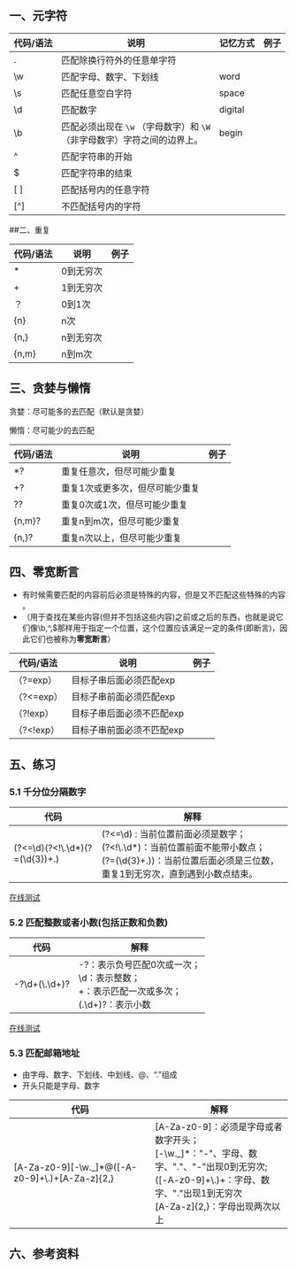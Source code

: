 ## 一、元字符

| 代码/语法 | 说明                                                         | 记忆方式 | 例子 |
| --------- | ------------------------------------------------------------ | -------- | ---- |
| .         | 匹配除换行符外的任意单字符                                   |          |      |
| \w        | 匹配字母、数字、下划线                                       | word     |      |
| \s        | 匹配任意空白字符                                             | space    |      |
| \d        | 匹配数字                                                     | digital  |      |
| \b        | 匹配必须出现在 `\w` （字母数字）和 `\W` <br />（非字母数字）字符之间的边界上。 | begin    |      |
| ^         | 匹配字符串的开始                                             |          |      |
| $         | 匹配字符串的结束                                             |          |      |
| [ ]       | 匹配括号内的任意字符                                         |          |      |
| [^]       | 不匹配括号内的字符                                           |          |      |

##二、重复

|代码/语法|说明|例子|
|-----|-----------------------------------------|-----|
|*|0到无穷次||
|+|1到无穷次||
|？|0到1次||
|{n}|n次||
|{n,}|n到无穷次||
|{n,m}|n到m次||

## 三、贪婪与懒惰

贪婪：尽可能多的去匹配（默认是贪婪）

懒惰：尽可能少的去匹配

| 代码/语法 | 说明                            | 例子 |
| --------- | ------------------------------- | ---- |
| *?        | 重复任意次，但尽可能少重复      |      |
| +?        | 重复1次或更多次，但尽可能少重复 |      |
| ??        | 重复0次或1次，但尽可能少重复    |      |
| {n,m}?    | 重复n到m次，但尽可能少重复      |      |
| {n,}?     | 重复n次以上，但尽可能少重复     |      |

## 四、零宽断言

- 有时候需要匹配的内容前后必须是特殊的内容，但是又不匹配这些特殊的内容 。
- （用于查找在某些内容(但并不包括这些内容)之前或之后的东西，也就是说它们像\b,^,$那样用于指定一个位置，这个位置应该满足一定的条件(即断言)，因此它们也被称为**零宽断言**）

| 代码/语法  | 说明                                                         | 例子 |
| ---------- | ------------------------------------------------------------ | ---------- |
| （?=exp）  | 目标子串后面必须匹配exp |  |
| （?<=exp） | 目标子串前面必须匹配exp |  |
| （?!exp）   | 目标子串后面必须不匹配exp |  |
| （?<!exp） | 目标子串前面必须不匹配exp |  |

## 五、练习

### 5.1 千分位分隔数字

| 代码                             | 解释                                                         |
| -------------------------------- | ------------------------------------------------------------ |
| (?<=\d)(?<!\\.\d*)(?=(\d{3})+\.) | (?<=\d) : 当前位置前面必须是数字；<br />(?<!\\.\d*)：当前位置前面不能带小数点；<br />(?=(\d{3}+\.))：当前位置后面必须是三位数，重复1到无穷次，直到遇到小数点结束。 |

[在线测试](https://regex101.com/r/NrA7nH/1)

### 5.2 匹配整数或者小数(包括正数和负数)

| 代码           | 解释                                                         |
| -------------- | ------------------------------------------------------------ |
| -?\d+(\\.\d+)? | -?：表示负号匹配0次或一次；<br />\d：表示整数；<br />+：表示匹配一次或多次；<br />(\.\d+)?：表示小数 |

[在线测试](https://regex101.com/r/rJtvUV/1)

 ### 5.3 匹配邮箱地址

- 由字母、数字、下划线、中划线、@、“.”组成
- 开头只能是字母、数字

| 代码                                               | 解释                                                         |
| -------------------------------------------------- | ------------------------------------------------------------ |
| \[A-Za-z0-9][-\w._]*@([\-A-z0-9]+\\.)+[A-Za-z]{2,} | [A-Za-z0-9]：必须是字母或者数字开头；<br />[-\w._]*："-"、字母、数字、"."、"-"出现0到无穷次;<br />([\-A-z0-9]+\\.)+：字母、数字、"."出现1到无穷次<br />[A-Za-z]{2,}：字母出现两次以上 |

## 六、参考资料







